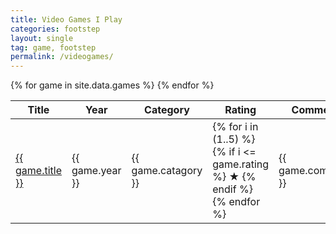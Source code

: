 ```yaml
---
title: Video Games I Play
categories: footstep
layout: single
tag: game, footstep
permalink: /videogames/
---
```

<script src="/assets/js/sortable.js"></script>
<link rel="stylesheet" href="{{ "/assets/css/sortable.css" | relative_url }}"/>

<!--- Ref: https://github.com/tofsjonas/sortable -->
<!--- Ref: https://github.com/Shopify/liquid/wiki/Liquid-for-Designers -->
<table class="sortable">
<thead>
  <tr>
    <th>Title</th>
    <th>Year</th>
    <th>Category</th>
    <th>Rating</th>
    <th>Comment</th>
    <th>Play Year</th>
  </tr>
</thead>
<tbody>
{% for game in site.data.games %}
  <tr>
    <td><a href="{{ game.link }}" class="solid-link" >{{ game.title }}</a></td>
    <td>{{ game.year }}</td>
    <td>{{ game.catagory }}</td>
    <td>
      {% for i in (1..5) %}
        {% if i <= game.rating %}
          &#9733;
        {% endif %}
      {% endfor %}
    </td>
    <td>{{ game.comment }}</td>
    <td>{{ game.play_year }}</td>
  </tr>
{% endfor %}
</tbody>
</table>
